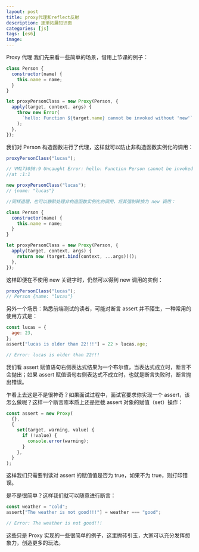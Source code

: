```yaml
---
layout: post
title: proxy代理和reflect反射
description: 逐渐拓展知识面
categories: [js]
tags: [es6]
image:
---
```


Proxy 代理
我们先来看一些简单的场景，借用上节课的例子：

```js
class Person {
  constructor(name) {
    this.name = name;
  }
}

let proxyPersonClass = new Proxy(Person, {
  apply(target, context, args) {
    throw new Error(
      `hello: Function ${target.name} cannot be invoked without 'new'`
    );
  },
});
```

我们对 Person 构造函数进行了代理，这样就可以防止非构造函数实例化的调用：

```js
proxyPersonClass("lucas");

// VM173058:9 Uncaught Error: hello: Function Person cannot be invoked without 'new'
//at :1:1

new proxyPersonClass("lucas");
// {name: "lucas"}

//同样道理，也可以静默处理非构造函数实例化的调用，将其强制转换为 new 调用：

class Person {
  constructor(name) {
    this.name = name;
  }
}

let proxyPersonClass = new Proxy(Person, {
  apply(target, context, args) {
    return new (target.bind(context, ...args))();
  },
});
```

这样即便在不使用 new 关键字时，仍然可以得到 new 调用的实例：

```js
proxyPersonClass("lucas");
// Person {name: "lucas"}
```

另外一个场景：熟悉前端测试的读者，可能对断言 assert 并不陌生，一种常用的使用方式是：

```js
const lucas = {
  age: 23,
};
assert["lucas is older than 22!!!"] = 22 > lucas.age;

// Error: lucas is older than 22!!!
```

我们看 assert 赋值语句右侧表达式结果为一个布尔值，当表达式成立时，断言不会抛出；如果 assert 赋值语句右侧表达式不成立时，也就是断言失败时，断言抛出错误。

乍看上去这是不是很神奇？如果面试过程中，面试官要求你实现一个 assert，该怎么做呢？这样一个断言库本质上还是拦截 assert 对象的赋值（set）操作：

```js
const assert = new Proxy(
  {},
  {
    set(target, warning, value) {
      if (!value) {
        console.error(warning);
      }
    },
  }
);
```

这样我们只需要判读对 assert 的赋值值是否为 true，如果不为 true，则打印错误。

是不是很简单？这样我们就可以随意进行断言：

```js
const weather = "cold";
assert["The weather is not good!!!"] = weather === "good";

// Error: The weather is not good!!!
```

这些只是 Proxy 实现的一些很简单的例子，这里抛砖引玉，大家可以充分发挥想象力，创造更多的玩法。
